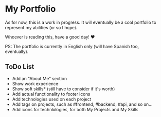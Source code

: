 # My Portfolio

As for now, this is a work in progress. It will eventually be a cool portfolio to represent my abilities (or so I hope).

Whoever is reading this, have a good day! ♥

PS: The portfolio is currently in English only (will have Spanish too, eventually).


## ToDo List
- Add an "About Me" section
- Show work experience
- Show soft skills* (still have to consider if it's worth)
- Add actual functionality to footer icons
- Add technologies used on each project
- Add tags on projects, such as #frontend, #backend, #api, and so on...
- Add icons for technlologies, for both My Projects and My Skills